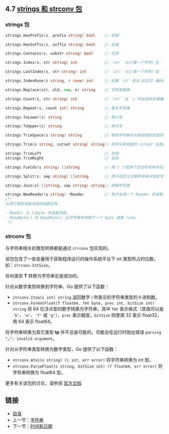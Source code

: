 ## 4.7 [strings 和 strconv 包](https://github.com/Unknwon/the-way-to-go_ZH_CN/blob/master/eBook/04.7.md)

### strings 包

```go
strings.HasPrefix(s, prefix string) bool    // 前缀

strings.HasSuffix(s, suffix string) bool    // 后缀

strings.Contains(s, substr string) bool     // 包含

strings.Index(s, str string) int            // `str`（str第一个字符）在 `s` 中的索引，-1表示不包含

strings.LastIndex(s, str string) int        // `str`（str第一个字符）在 `s` 中最后出现位置的索引，-1表示不包含

strings.IndexRune(s string, r rune) int     // 如果 `ch` 是非 ASCII 编码的字符，建议使用以下函数来对字符进行定位

strings.Replace(str, old, new, n) string    // 字符串替换

strings.Count(s, str string) int            // `str` 在 `s`中出现的非重叠次数

strings.Repeat(s, count int) string         // 重复字符串

strings.ToLower(s) string                   // 转小写

strings.ToUpper(s) string                   // 转大写

strings.TrimSpace(s string) string          // 剔除字符串开头和结尾的空白符号

strings.Trim(s string, cutset string) string// 将开头和结尾的 cutset 去除掉

strings.TrimLeft                            // 左侧 
strings.TrimRight                           // 右侧

strings.Fields(s string) []string           // 用 1 个或多个空白符号来作为动态长度的分隔符将字符串分割成若干小块

strings.Split(s, sep string) []string       // 用于自定义分割符号来对指定字符串进行分割

strings.Join(sl []string, sep string) string// 拼接字符串

strings.NewReader(s string) *Reader         // 用于生成一个 Reader 并读取字符串中的内容
/**
从其它类型读取内容的函数还有：

- Read() 从 []byte 中读取内容。
- ReadByte() 和 ReadRune() 从字符串中读取下一个 byte 或者 rune。
 */


```

### strconv 包

与字符串相关的类型转换都是通过 `strconv` 包实现的。

该包包含了一些变量用于获取程序运行的操作系统平台下 int 类型所占的位数，如：`strconv.IntSize`。

任何类型 **T** 转换为字符串总是成功的。

针对从数字类型转换到字符串，Go 提供了以下函数：

- `strconv.Itoa(i int) string` 返回数字 i 所表示的字符串类型的十进制数。
- `strconv.FormatFloat(f float64, fmt byte, prec int, bitSize int) string` 将 64 位浮点型的数字转换为字符串，其中 `fmt` 表示格式（其值可以是 `'b'`、`'e'`、`'f'` 或 `'g'`），`prec` 表示精度，`bitSize` 则使用 32 表示 float32，用 64 表示 float64。

将字符串转换为其它类型 **tp** 并不总是可能的，可能会在运行时抛出错误 `parsing "…": invalid argument`。

针对从字符串类型转换为数字类型，Go 提供了以下函数：

- `strconv.Atoi(s string) (i int, err error)` 将字符串转换为 int 型。
- `strconv.ParseFloat(s string, bitSize int) (f float64, err error)` 将字符串转换为 float64 型。

更多有关该包的讨论，请参阅 [官方文档](http://golang.org/pkg/strconv/)

## 链接

- [目录](directory.md)
- 上一节：[字符串](04.6.md)
- 下一节：[时间和日期](04.8.md)
